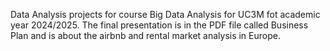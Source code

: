 Data Analysis projects for course Big Data Analysis for UC3M fot academic year 2024/2025.
The final presentation is in the PDF file called Business Plan and is about the airbnb and rental market analysis in Europe.
